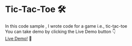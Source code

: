 # Tic-Tac-Toe :hammer_and_wrench:
In this code sample , I wrote code for a game i.e., tic-tac-toe <br>
You can take demo by clicking the Live Demo button :point_down: <br>
<a href="https://chickisnak.github.io/Tic-Tac-Toe/">Live Demo!</a> :triangular_flag_on_post:
